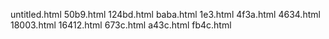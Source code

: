 untitled.html
50b9.html
124bd.html
baba.html
1e3.html
4f3a.html
4634.html
18003.html
16412.html
673c.html
a43c.html
fb4c.html
